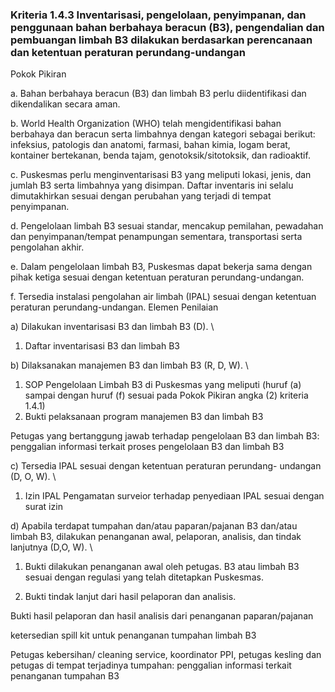 
### Kriteria 1.4.3 Inventarisasi, pengelolaan, penyimpanan, dan penggunaan bahan berbahaya beracun (B3), pengendalian dan pembuangan limbah B3 dilakukan berdasarkan perencanaan dan ketentuan peraturan perundang-undangan 



Pokok Pikiran 

a. Bahan berbahaya beracun (B3) dan limbah B3 perlu diidentifikasi dan dikendalikan secara aman. 

b. World Health Organization (WHO) telah mengidentifikasi bahan berbahaya dan beracun serta limbahnya dengan kategori sebagai berikut: infeksius, patologis dan anatomi, farmasi, bahan kimia, logam berat, kontainer bertekanan, benda tajam, genotoksik/sitotoksik, dan radioaktif. 

c. Puskesmas perlu menginventarisasi B3 yang meliputi lokasi, jenis, dan jumlah B3 serta limbahnya yang disimpan. Daftar inventaris ini selalu dimutakhirkan sesuai dengan perubahan yang terjadi di tempat penyimpanan. 

d. Pengelolaan limbah B3 sesuai standar, mencakup pemilahan, pewadahan dan penyimpanan/tempat penampungan sementara, transportasi serta pengolahan akhir. 

e. Dalam pengelolaan limbah B3, Puskesmas dapat bekerja sama dengan pihak ketiga sesuai dengan ketentuan peraturan perundang-undangan. 

f. Tersedia instalasi pengolahan air limbah (IPAL) sesuai dengan ketentuan peraturan perundang-undangan. 
Elemen Penilaian 




 a) Dilakukan inventarisasi B3 dan limbah B3 (D).  \




1. Daftar inventarisasi B3 dan limbah B3 




 b) Dilaksanakan manajemen B3 dan limbah B3 (R, D, W).  \




1. SOP Pengelolaan Limbah B3 di 
Puskesmas yang meliputi (huruf (a) sampai dengan huruf (f) sesuai pada Pokok Pikiran angka (2) kriteria 1.4.1)
1. Bukti pelaksanaan program manajemen B3 dan limbah B3 
 
Petugas yang bertanggung jawab terhadap pengelolaan B3 dan limbah B3: penggalian informasi terkait proses pengelolaan B3 dan limbah B3 




 c) Tersedia IPAL sesuai dengan ketentuan peraturan perundang- undangan (D, O, W).  \




1. Izin IPAL 
Pengamatan surveior terhadap penyediaan IPAL sesuai dengan surat izin 




 d) Apabila terdapat tumpahan dan/atau paparan/pajanan B3 dan/atau limbah B3, dilakukan penanganan awal, pelaporan, analisis, dan tindak lanjutnya (D,O, W). \


1. Bukti dilakukan penanganan awal oleh petugas. B3 atau limbah B3 sesuai dengan regulasi yang telah ditetapkan Puskesmas. 

2. Bukti tindak lanjut dari hasil pelaporan dan analisis.



Bukti hasil pelaporan dan hasil analisis dari penanganan paparan/pajanan 

ketersedian spill kit untuk penanganan tumpahan limbah 
B3 

Petugas kebersihan/ cleaning service, koordinator PPI, petugas kesling dan petugas di tempat terjadinya tumpahan: penggalian informasi terkait penanganan tumpahan B3 





